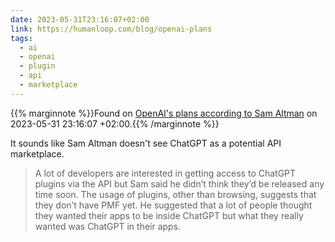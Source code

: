 ```yaml
---
date: 2023-05-31T23:16:07+02:00
link: https://humanloop.com/blog/openai-plans
tags:
  - ai
  - openai
  - plugin
  - api
  - marketplace
---
```

{{% marginnote %}}Found on [OpenAI's plans according to Sam Altman](https://web.archive.org/web/20230531231607/https://humanloop.com/blog/openai-plans) on 2023-05-31 23:16:07 +02:00.{{% /marginnote %}}

It sounds like Sam Altman doesn't see ChatGPT as a potential API marketplace.

> A lot of developers are interested in getting access to ChatGPT plugins via the API but Sam said he didn’t think they’d be released any time soon. The usage of plugins, other than browsing, suggests that they don’t have PMF yet. He suggested that a lot of people thought they wanted their apps to be inside ChatGPT but what they really wanted was ChatGPT in their apps.